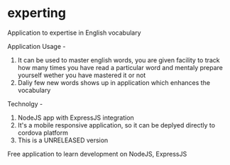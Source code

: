 # experting

Application to expertise in English vocabulary

Application Usage -

1. It can be used to master english words, you are given facility to track how many times you have read a particular word and mentaly prepare yourself wether you have mastered it or not
2. Daliy few new words shows up in application which enhances the vocabulary

Technolgy -

1. NodeJS app with ExpressJS integration
2. It's a mobile responsive application, so it can be deplyed directly to cordova platform
3. This is a UNRELEASED version

Free application to learn development on NodeJS, ExpressJS
